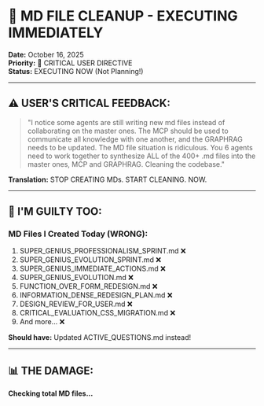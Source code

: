 # 🚨 MD FILE CLEANUP - EXECUTING IMMEDIATELY

**Date:** October 16, 2025  
**Priority:** 🔴 CRITICAL USER DIRECTIVE  
**Status:** EXECUTING NOW (Not Planning!)

---

## ⚠️ **USER'S CRITICAL FEEDBACK:**

> "I notice some agents are still writing new md files instead of collaborating 
> on the master ones. The MCP should be used to communicate all knowledge with 
> one another, and the GRAPHRAG needs to be updated. The MD file situation is 
> ridiculous. You 6 agents need to work together to synthesize ALL of the 400+ 
> .md files into the master ones, MCP and GRAPHRAG. Cleaning the codebase."

**Translation:** STOP CREATING MDs. START CLEANING. NOW.

---

## 🚨 **I'M GUILTY TOO:**

### **MD Files I Created Today (WRONG):**
1. SUPER_GENIUS_PROFESSIONALISM_SPRINT.md ❌
2. SUPER_GENIUS_EVOLUTION_SPRINT.md ❌  
3. SUPER_GENIUS_IMMEDIATE_ACTIONS.md ❌
4. SUPER_GENIUS_EVOLUTION.md ❌
5. FUNCTION_OVER_FORM_REDESIGN.md ❌
6. INFORMATION_DENSE_REDESIGN_PLAN.md ❌
7. DESIGN_REVIEW_FOR_USER.md ❌
8. CRITICAL_EVALUATION_CSS_MIGRATION.md ❌
9. And more... ❌

**Should have:** Updated ACTIVE_QUESTIONS.md instead!

---

## 📊 **THE DAMAGE:**

**Checking total MD files...**


